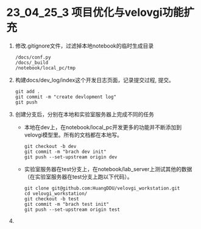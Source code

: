 # 23_04_25_3 项目优化与velovgi功能扩充

1. 修改.gitignore文件，过滤掉本地notebook的临时生成目录

   ```
   /docs/conf.py
   /docs/_build
   /notebook/local_pc/tmp
   ```

2. 构建docs/dev_log/index这个开发日志页面，记录提交过程, 提交。

   ```
   git add .
   git commit -m "create devlopment log"
   git push
   ```

3. 创建分支后，分别在本地和实验室服务器上完成不同的任务

   - 本地在dev上，在notebook/local_pc开发更多的功能并不断添加到velovgi模型里。所有的文档都在本地写。

     ```
     git checkout -b dev
     git commit -m "brach dev init"
     git push --set-upstream origin dev
     ```

   - 实验室服务器在test分支上，在notebook/lab_server上测试其他的数据（在实验室服务器在test分支上跑以下代码）。

     ```
     git clone git@github.com:HuangDDU/velovgi_workstation.git
     cd velovgi_workstation/
     git checkout -b test
     git commit -m "brach test init"
     git push --set-upstream origin test
     ```
     
     

4. 